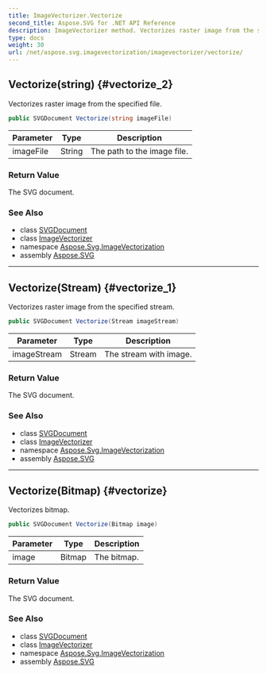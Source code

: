 ```yaml
---
title: ImageVectorizer.Vectorize
second_title: Aspose.SVG for .NET API Reference
description: ImageVectorizer method. Vectorizes raster image from the specified file
type: docs
weight: 30
url: /net/aspose.svg.imagevectorization/imagevectorizer/vectorize/
---
```

## Vectorize(string) {#vectorize_2}

Vectorizes raster image from the specified file.

```csharp
public SVGDocument Vectorize(string imageFile)
```

| Parameter | Type | Description |
| --- | --- | --- |
| imageFile | String | The path to the image file. |

### Return Value

The SVG document.

### See Also

* class [SVGDocument](../../../aspose.svg/svgdocument/)
* class [ImageVectorizer](../)
* namespace [Aspose.Svg.ImageVectorization](../../imagevectorizer/)
* assembly [Aspose.SVG](../../../)

---

## Vectorize(Stream) {#vectorize_1}

Vectorizes raster image from the specified stream.

```csharp
public SVGDocument Vectorize(Stream imageStream)
```

| Parameter | Type | Description |
| --- | --- | --- |
| imageStream | Stream | The stream with image. |

### Return Value

The SVG document.

### See Also

* class [SVGDocument](../../../aspose.svg/svgdocument/)
* class [ImageVectorizer](../)
* namespace [Aspose.Svg.ImageVectorization](../../imagevectorizer/)
* assembly [Aspose.SVG](../../../)

---

## Vectorize(Bitmap) {#vectorize}

Vectorizes bitmap.

```csharp
public SVGDocument Vectorize(Bitmap image)
```

| Parameter | Type | Description |
| --- | --- | --- |
| image | Bitmap | The bitmap. |

### Return Value

The SVG document.

### See Also

* class [SVGDocument](../../../aspose.svg/svgdocument/)
* class [ImageVectorizer](../)
* namespace [Aspose.Svg.ImageVectorization](../../imagevectorizer/)
* assembly [Aspose.SVG](../../../)
